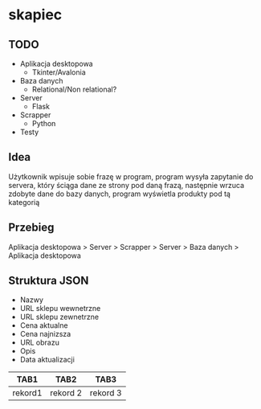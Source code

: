 # skapiec

## TODO

- Aplikacja desktopowa
  - Tkinter/Avalonia
- Baza danych
  - Relational/Non relational?
- Server
  - Flask
- Scrapper
  - Python
- Testy

## Idea

Użytkownik wpisuje sobie frazę w program,
program wysyła zapytanie do servera, który ściąga dane ze strony pod daną frazą,
następnie wrzuca zdobyte dane do bazy danych,
program wyświetla produkty pod tą kategorią

## Przebieg

Aplikacja desktopowa > Server > Scrapper > Server > Baza danych > Aplikacja desktopowa

## Struktura JSON

- Nazwy
- URL sklepu wewnetrzne
- URL sklepu zewnetrzne
- Cena aktualne
- Cena najnizsza
- URL obrazu
- Opis
- Data aktualizacji

| TAB1    | TAB2     | TAB3     |
| ------- | -------- | -------- |
| rekord1 | rekord 2 | rekord 3 |
